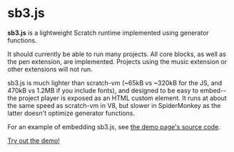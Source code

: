 # sb3.js

**sb3.js** is a lightweight Scratch runtime implemented using generator functions.

It should currently be able to run many projects. All core blocks, as well as the pen extension, are implemented. Projects using the music extension or other extensions will not run.

sb3.js is much lighter than scratch-vm (~65kB vs ~320kB for the JS, and 470kB vs 1.2MB if you include fonts), and designed to be easy to embed--the project player is exposed as an HTML custom element. It runs at about the same speed as scratch-vm in V8, but slower in SpiderMonkey as the latter doesn't optimize generator functions.

For an example of embedding sb3.js, see [the demo page's source code](https://github.com/valadaptive/sb3-js/blob/main/demo.html).

[Try out the demo!](https://valadaptive.github.io/sb3-js/demo.html)
